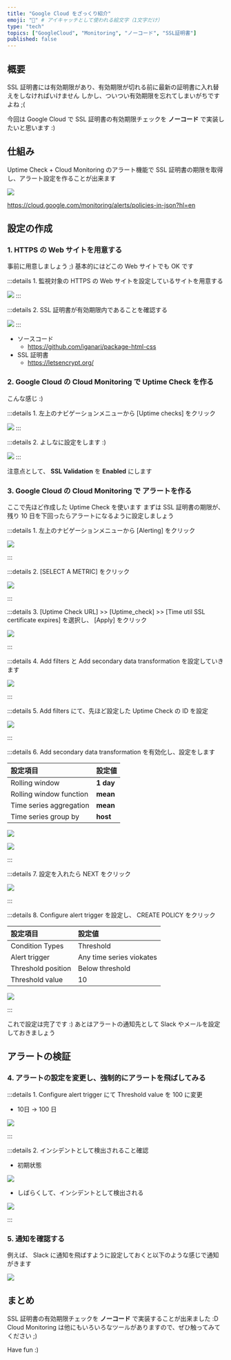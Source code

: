 ```yaml
---
title: "Google Cloud をざっくり紹介"
emoji: "🚀" # アイキャッチとして使われる絵文字（1文字だけ）
type: "tech"
topics: ["GoogleCloud", "Monitoring", "ノーコード", "SSL証明書"]
published: false
---
```


## 概要

SSL 証明書には有効期限があり、有効期限が切れる前に最新の証明書に入れ替えをしなければいけません
しかし、ついつい有効期限を忘れてしまいがちですよね ;(

今回は Google Cloud で SSL 証明書の有効期限チェックを **ノーコード** で実装したいと思います :)

## 仕組み

Uptime Check + Cloud Monitoring のアラート機能で SSL 証明書の期限を取得し、アラート設定を作ることが出来ます

![](https://raw.githubusercontent.com/iganari/artifacts/main/googlecloud/monitoring/alerting/2024-ssl-expr-check-00.png)

https://cloud.google.com/monitoring/alerts/policies-in-json?hl=en

## 設定の作成

### 1. HTTPS の Web サイトを用意する

事前に用意しましょう ;)
基本的にはどこの Web サイトでも OK です

:::details 1. 監視対象の HTTPS の Web サイトを設定しているサイトを用意する

![](https://raw.githubusercontent.com/iganari/artifacts/main/googlecloud/monitoring/alerting/2024-ssl-expr-check-01-01.png)
:::

:::details 2. SSL 証明書が有効期限内であることを確認する

![](https://raw.githubusercontent.com/iganari/artifacts/main/googlecloud/monitoring/alerting/2024-ssl-expr-check-01-02.png)
:::

- ソースコード
  - https://github.com/iganari/package-html-css
- SSL 証明書
  - https://letsencrypt.org/

### 2. Google Cloud の Cloud Monitoring で Uptime Check を作る

こんな感じ :)

:::details 1. 左上のナビゲーションメニューから [Uptime checks] をクリック

![](https://raw.githubusercontent.com/iganari/artifacts/main/googlecloud/monitoring/alerting/2024-ssl-expr-check-02-01.png)
:::

:::details 2. よしなに設定をします :)

![](https://raw.githubusercontent.com/iganari/artifacts/main/googlecloud/monitoring/alerting/2024-ssl-expr-check-02-02.png)
:::

注意点として、 **SSL Validation** を **Enabled** にします

### 3. Google Cloud の Cloud Monitoring で アラートを作る

ここで先ほど作成した Uptime Check を使います
まずは SSL 証明書の期限が、残り 10 日を下回ったらアラートになるように設定しましょう

:::details 1. 左上のナビゲーションメニューから [Alerting] をクリック

![](https://raw.githubusercontent.com/iganari/artifacts/main/googlecloud/monitoring/alerting/2024-ssl-expr-check-03-01.png)

:::

:::details 2. [SELECT A METRIC] をクリック

![](https://raw.githubusercontent.com/iganari/artifacts/main/googlecloud/monitoring/alerting/2024-ssl-expr-check-03-02.png)

:::

:::details 3. [Uptime Check URL] >> [Uptime_check] >> [Time util SSL certificate expires] を選択し、 [Apply] をクリック

![](https://raw.githubusercontent.com/iganari/artifacts/main/googlecloud/monitoring/alerting/2024-ssl-expr-check-03-03.png)

:::

:::details 4. Add filters と Add secondary data transformation を設定していきます

![](https://raw.githubusercontent.com/iganari/artifacts/main/googlecloud/monitoring/alerting/2024-ssl-expr-check-03-04.png)

:::

:::details 5. Add filters にて、先ほど設定した Uptime Check の ID を設定

![](https://raw.githubusercontent.com/iganari/artifacts/main/googlecloud/monitoring/alerting/2024-ssl-expr-check-03-05.png)

:::

:::details 6. Add secondary data transformation を有効化し、設定をします

設定項目 | 設定値
:- | :- 
Rolling window | **1 day**
Rolling window function | **mean**
Time series aggregation | **mean**
Time series group by | **host**

![](https://raw.githubusercontent.com/iganari/artifacts/main/googlecloud/monitoring/alerting/2024-ssl-expr-check-03-06a.png)

![](https://raw.githubusercontent.com/iganari/artifacts/main/googlecloud/monitoring/alerting/2024-ssl-expr-check-03-06b.png)

:::

:::details 7. 設定を入れたら NEXT をクリック

![](https://raw.githubusercontent.com/iganari/artifacts/main/googlecloud/monitoring/alerting/2024-ssl-expr-check-03-07.png)

:::

:::details 8. Configure alert trigger を設定し、 CREATE POLICY をクリック

設定項目 | 設定値
:- | :- 
Condition Types | Threshold
Alert trigger | Any time series viokates
Threshold position | Below threshold
Threshold value | 10

![](https://raw.githubusercontent.com/iganari/artifacts/main/googlecloud/monitoring/alerting/2024-ssl-expr-check-03-08.png)

:::

これで設定は完了です :)
あとはアラートの通知先として Slack やメールを設定しておきましょう

## アラートの検証

### 4. アラートの設定を変更し、強制的にアラートを飛ばしてみる

:::details 1. Configure alert trigger にて Threshold value を 100 に変更

- 10日 -> 100 日

![](https://raw.githubusercontent.com/iganari/artifacts/main/googlecloud/monitoring/alerting/2024-ssl-expr-check-04-01.png)

:::

:::details 2. インシデントとして検出されること確認

- 初期状態

![](https://raw.githubusercontent.com/iganari/artifacts/main/googlecloud/monitoring/alerting/2024-ssl-expr-check-04-02a.png)

- しばらくして、インシデントとして検出される

![](https://raw.githubusercontent.com/iganari/artifacts/main/googlecloud/monitoring/alerting/2024-ssl-expr-check-04-02b.png)

:::

### 5. 通知を確認する

例えば、 Slack に通知を飛ばすように設定しておくと以下のような感じで通知がきます

![](https://raw.githubusercontent.com/iganari/artifacts/main/googlecloud/monitoring/alerting/2024-ssl-expr-check-05.png)


## まとめ

SSL 証明書の有効期限チェックを **ノーコード** で実装することが出来ました :D
Cloud Monitoring は他にもいろいろなツールがありますので、ぜひ触ってみてください ;)

Have fun :)